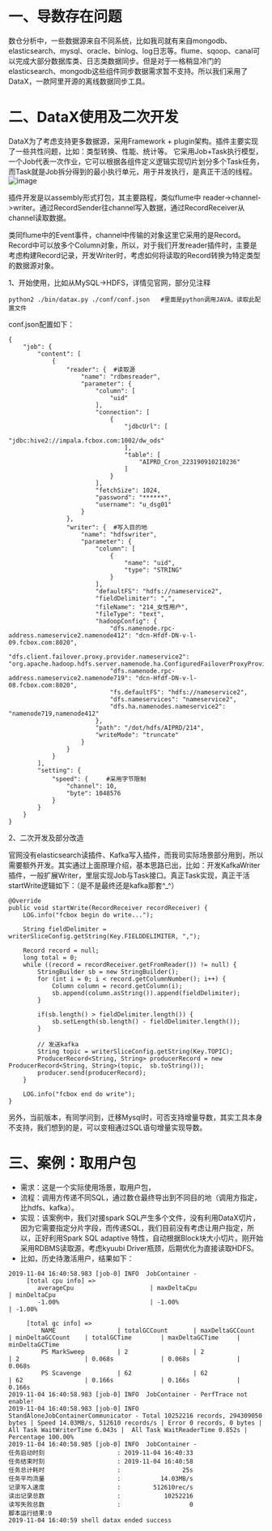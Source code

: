 # 一、导数存在问题
数仓分析中，一些数据源来自不同系统，比如我司就有来自mongodb、elasticsearch、mysql、oracle、binlog、log日志等。flume、sqoop、canal可以完成大部分数据库类、日志类数据同步。但是对于一格稍显冷门的elasticsearch、mongodb这些组件同步数据需求暂不支持。所以我们采用了DataX，一款阿里开源的离线数据同步工具。

# 二、DataX使用及二次开发
DataX为了考虑支持更多数据源，采用Framework + plugin架构。插件主要实现了一些共性问题，比如：类型转换、性能、统计等。
它采用Job+Task执行模型，一个Job代表一次作业，它可以根据各组件定义逻辑实现切片划分多个Task任务，而Task就是Job拆分得到的最小执行单元，用于并发执行，是真正干活的线程。
![image](https://note.youdao.com/yws/public/resource/a8d48b4baf54f07178e53e895aeafb58/xmlnote/BEF2006A0097453C9337C9AC8E0E004B/2158)

插件开发是以assembly形式打包，其主要路程，类似flume中 reader->channel->writer。通过RecordSender往channel写入数据，通过RecordReceiver从channel读取数据。

类同flume中的Event事件，channel中传输的对象这里它采用的是Record。Record中可以放多个Column对象，所以，对于我们开发reader插件时，主要是考虑构建Record记录，开发Writer时，考虑如何将读取的Record转换为特定类型的数据源对象。

1、开始使用，比如从MySQL->HDFS，详情见官网，部分见注释

```
python2 ./bin/datax.py ./conf/conf.json   #里面是python调用JAVA，读取此配置文件
```
conf.json配置如下：

```
{
	"job": {
		"content": [
			{
				"reader": {  #读取源
					"name": "rdbmsreader",
					"parameter": {
						"column": [
							"uid"
						],
						"connection": [
							{
								"jdbcUrl": [
									"jdbc:hive2://impala.fcbox.com:1002/dw_ods"
								],
								"table": [
									"AIPRD_Cron_223190910210236"
								]
							}
						],
						"fetchSize": 1024,
						"password": "******",
						"username": "u_dsg01"
					}
				},
				"writer": {  #写入目的地
					"name": "hdfswriter",
					"parameter": {
						"column": [
							{
								"name": "uid",
								"type": "STRING"
							}
						],
						"defaultFS": "hdfs://nameservice2",
						"fieldDelimiter": ",",
						"fileName": "214_女性用户",
						"fileType": "text",
						"hadoopConfig": {
							"dfs.namenode.rpc-address.nameservice2.namenode412": "dcn-Hfdf-DN-v-l-09.fcbox.com:8020",
							"dfs.client.failover.proxy.provider.nameservice2": "org.apache.hadoop.hdfs.server.namenode.ha.ConfiguredFailoverProxyProvider",
							"dfs.namenode.rpc-address.nameservice2.namenode719": "dcn-Hfdf-DN-v-l-08.fcbox.com:8020",
							"fs.defaultFS": "hdfs://nameservice2",
							"dfs.nameservices": "nameservice2",
							"dfs.ha.namenodes.nameservice2": "namenode719,namenode412"
						},
						"path": "/dot/hdfs/AIPRD/214",
						"writeMode": "truncate"
					}
				}
			}
		],
		"setting": {
			"speed": {     #采用字节限制
				"channel": 10,
				"byte": 1048576
			}
		}
	}
}
```

2、二次开发及部分改造

官网没有elasticsearch读插件、Kafka写入插件，而我司实际场景部分用到，所以需要额外开发。其实通过上面原理介绍，基本思路已出，比如：开发KafkaWriter插件，一般扩展Writer，里层实现Job与Task接口。真正Task实现，真正干活startWrite逻辑如下：（是不是最终还是kafka那套^_^）

```
@Override
public void startWrite(RecordReceiver recordReceiver) {
	LOG.info("fcbox begin do write...");

	String fieldDelimiter = writerSliceConfig.getString(Key.FIELDDELIMITER, ",");

	Record record = null;
	long total = 0;
	while ((record = recordReceiver.getFromReader()) != null) {
		StringBuilder sb = new StringBuilder();
		for (int i = 0; i < record.getColumnNumber(); i++) {
			Column column = record.getColumn(i);
			sb.append(column.asString()).append(fieldDelimiter);
		}

		if(sb.length() > fieldDelimiter.length()) {
			sb.setLength(sb.length() - fieldDelimiter.length());
		}

		// 发送kafka
		String topic = writerSliceConfig.getString(Key.TOPIC);
		ProducerRecord<String, String> producerRecord = new ProducerRecord<String, String>(topic,  sb.toString());
		producer.send(producerRecord);
	}

	LOG.info("fcbox end do write");
}
```


另外，当前版本，有同学问到，迁移Mysql时，可否支持增量导数，其实工具本身不支持，我们想到的是，可以变相通过SQL语句增量实现导数。


# 三、案例：取用户包
- 需求：这是一个实际使用场景，取用户包，
- 流程：调用方传递不同SQL，通过数仓最终导出到不同目的地（调用方指定，比hdfs、kafka）。
- 实现：该案例中，我们对接spark SQL产生多个文件，没有利用DataX切片，因为它需要指定分片字段，而传递SQL，我们目前没有考虑让用户指定，所以，正好利用Spark SQL adaptive 特性，自动根据Block块大小切片。刚开始采用RDBMS读取源，考虑kyuubi Driver瓶颈，后期优化为直接读取HDFS。
- 比如，历史待激活用户，结果如下：
```
2019-11-04 16:40:58.983 [job-0] INFO  JobContainer - 
	 [total cpu info] => 
		averageCpu                     | maxDeltaCpu                    | minDeltaCpu                    
		-1.00%                         | -1.00%                         | -1.00%
                        
	 [total gc info] => 
		 NAME                 | totalGCCount       | maxDeltaGCCount    | minDeltaGCCount    | totalGCTime        | maxDeltaGCTime     | minDeltaGCTime     
		 PS MarkSweep         | 2                  | 2                  | 2                  | 0.068s             | 0.068s             | 0.068s             
		 PS Scavenge          | 62                 | 62                 | 62                 | 0.166s             | 0.166s             | 0.166s             
2019-11-04 16:40:58.983 [job-0] INFO  JobContainer - PerfTrace not enable!
2019-11-04 16:40:58.983 [job-0] INFO  StandAloneJobContainerCommunicator - Total 10252216 records, 294309050 bytes | Speed 14.03MB/s, 512610 records/s | Error 0 records, 0 bytes |  All Task WaitWriterTime 6.043s |  All Task WaitReaderTime 0.852s | Percentage 100.00%
2019-11-04 16:40:58.985 [job-0] INFO  JobContainer - 
任务启动时刻                    : 2019-11-04 16:40:33
任务结束时刻                    : 2019-11-04 16:40:58
任务总计耗时                    :                 25s
任务平均流量                    :           14.03MB/s
记录写入速度                    :         512610rec/s
读出记录总数                    :            10252216
读写失败总数                    :                   0
脚本运行结果:0
2019-11-04 16:40:59 shell datax ended success
```
